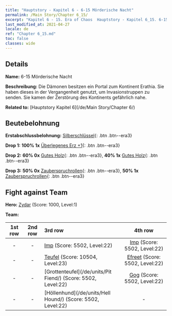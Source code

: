 ```yaml
---
title: "Hauptstory - Kapitel 6 - 6-15 Mörderische Nacht"
permalink: /Main Story/Chapter 6_15/
excerpt: "Kapitel 6 - 15. Era of Chaos  Hauptstory - Kapitel 6_15. 6-15 Mörderische Nacht"
last_modified_at: 2021-04-27
locale: de
ref: "Chapter 6_15.md"
toc: false
classes: wide
---
```


## Details

 **Name:** 6-15 Mörderische Nacht

 **Beschreibung:** Die Dämonen besitzen ein Portal zum Kontinent Erathia. Sie haben dieses in der Vergangenheit genutzt, um Invasionstruppen zu senden. Sie kamen der Zerstörung des Kontinents gefährlich nahe.

 **Related to:** [Hauptstory Kapitel 6](/de/Main Story/Chapter 6/)

## Beutebelohnung

 **Erstabschlussbelohnung:** [Silberschlüssel](/ItemsDE/con_693/){: .btn .btn--era3}

 **Drop 1:** **100% 1x** [Überlegenes Erz +1](/ItemsDE/mat_19/){: .btn .btn--era3}

 **Drop 2:** **60% 0x** [Gutes Holz](/ItemsDE/mat_13/){: .btn .btn--era3}, **40% 1x** [Gutes Holz](/ItemsDE/mat_13/){: .btn .btn--era3}

 **Drop 3:** **50% 0x** [Zauberspruchrollen](/ItemsDE/con_694/){: .btn .btn--era3}, **50% 1x** [Zauberspruchrollen](/ItemsDE/con_694/){: .btn .btn--era3}


## Fight against Team
 **Hero:** [Zydar](/de/heroes/Zydar/) (Score: 1000, Level:1)

 **Team:**


  | 1st row | 2nd row | 3rd row | 4th row |
  |:----:|:----:|:----|:----:|
  | - | - | [Imp](/de/units/Imp/) (Score: 5502, Level:22)  | [Imp](/de/units/Imp/) (Score: 5502, Level:22)  |
  | - | - | [Teufel](/de/units/Devil/) (Score: 10504, Level:23)  | [Efreet](/de/units/Efreeti/) (Score: 5502, Level:22)  |
  | - | - | [Grottenteufel](/de/units/Pit Fiend/) (Score: 5502, Level:22)  | [Gog](/de/units/Gog/) (Score: 5502, Level:22)  |
  | - | - | [Höllenhund](/de/units/Hell Hound/) (Score: 5502, Level:22)  | - |


